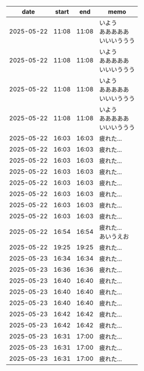 | date | start | end | memo |
|---|---|---|---|
| 2025-05-22 | 11:08 | 11:08 | いよう<br>あああああ<br>いいいううう |
| 2025-05-22 | 11:08 | 11:08 | いよう<br>あああああ<br>いいいううう |
| 2025-05-22 | 11:08 | 11:08 | いよう<br>あああああ<br>いいいううう |
| 2025-05-22 | 11:08 | 11:08 | いよう<br>あああああ<br>いいいううう |
| 2025-05-22 | 16:03 | 16:03 | 疲れた... |
| 2025-05-22 | 16:03 | 16:03 | 疲れた... |
| 2025-05-22 | 16:03 | 16:03 | 疲れた... |
| 2025-05-22 | 16:03 | 16:03 | 疲れた... |
| 2025-05-22 | 16:03 | 16:03 | 疲れた... |
| 2025-05-22 | 16:03 | 16:03 | 疲れた... |
| 2025-05-22 | 16:03 | 16:03 | 疲れた... |
| 2025-05-22 | 16:03 | 16:03 | 疲れた... |
| 2025-05-22 | 16:54 | 16:54 | 疲れた...<br>あいうえお |
| 2025-05-22 | 19:25 | 19:25 | 疲れた... |
| 2025-05-23 | 16:34 | 16:34 | 疲れた... |
| 2025-05-23 | 16:36 | 16:36 | 疲れた... |
| 2025-05-23 | 16:40 | 16:40 | 疲れた... |
| 2025-05-23 | 16:40 | 16:40 | 疲れた... |
| 2025-05-23 | 16:40 | 16:40 | 疲れた... |
| 2025-05-23 | 16:42 | 16:42 | 疲れた... |
| 2025-05-23 | 16:42 | 16:42 | 疲れた... |
| 2025-05-23 | 16:31 | 17:00 | 疲れた... |
| 2025-05-23 | 16:31 | 17:00 | 疲れた... |
| 2025-05-23 | 16:31 | 17:00 | 疲れた... |